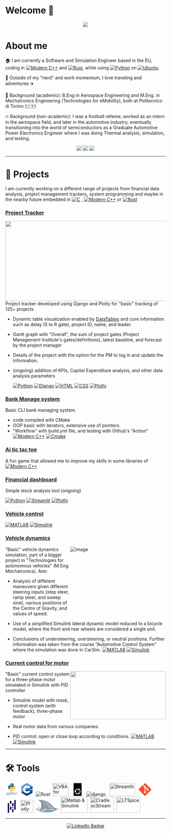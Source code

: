 # Welcome 👋

<div align="center">
  <img src="https://media.giphy.com/media/i1JHRZSXO9LZZDHqii/giphy.gif" width="300"/>
</div>

# About me

🏠 I am currently a Software and Simulation Engineer based in the EU, coding in [![Modern C++](https://img.shields.io/badge/Modern%20C%2B%2B-17%2F20-blue.svg)](https://en.cppreference.com/w/cpp/17)
 and [![Rust](https://img.shields.io/badge/Rust-1.56.0-orange.svg)](https://www.rust-lang.org/), while using [![Python](https://img.shields.io/badge/Python-v3.10-blue.svg)](https://www.python.org/) on [![Ubuntu](https://img.shields.io/badge/Ubuntu-22.04-orange.svg)](https://ubuntu.com/).


👟 Outside of my "nerd" and work momentum, I love traveling and adventures ✈️

🔖 Background (academic): B.Eng in Aerospace Engineering and M.Eng. in Mechatronics Engineering (Technologies for eMobility), both at Politecnico di Torino (🇮🇹)

:fire: Background (non-academic): I was a football referee, worked as an intern in the aerospace field, and later in the automotive industry, eventually transitioning into the world of semiconductors as a Graduate Automotive Power Electronics Engineer where I was doing Thermal analysis, simulation, and testing.

<div align="center">
  <img src="https://github.com/itsVinM/itsVinM/assets/85823292/e3076e08-1625-4fd0-9e1f-9f6eb5cc128e" width="300" />
  <img src="https://github.com/itsVinM/itsVinM/assets/85823292/e459e80e-54a3-4f58-b7a3-e039d807c710" width="160" />
  <img src="https://github.com/itsVinM/itsVinM/assets/85823292/aeb052f1-3999-44fb-b5e3-78b7b8db57a8" width="300" />
</div>



<p></p>

---

# 🚀 Projects
I am currently working on a different range of projects from financial data analysis, project management trackers, system programming and maybe in the nearby future embedded in [![C](https://img.shields.io/badge/C-%20-blue.svg)](https://en.wikipedia.org/wiki/C_(programming_language)) ,  [![Modern C++](https://img.shields.io/badge/Modern%20C%2B%2B-14%2F17%2F20-blue.svg)](https://en.cppreference.com/w/cpp/17) or [![Rust](https://img.shields.io/badge/Rust-1.56.0-orange.svg)](https://www.rust-lang.org/)

### [Project Tracker](https://github.com/itsVinM/Python_Project_Tracker)

<img src="https://github.com/itsVinM/Python_Project_Tracker/assets/85823292/246bc054-3d5f-4bc8-9688-2a9261a12788" align="right" width="600" height="250">
<p>
  Project tracker developed using Django and Plotly for "basic" tracking of 125+ projects
  
  - Dynamic table visualization enabled by [DataTables](https://datatables.net/index) and core information such as delay (S to R gate), project ID, name, and leader.
  - Gantt graph with "Overall", the sum of project gates (Project Management Institute's gates/definitions), latest baseline, and forecast by the project manager
  - Details of the project with the option for the PM to log in and update the information.
  - (ongoing) addition of KPIs, Capital Expenditure analysis, and other data analysis parameters

    [![Python](https://img.shields.io/badge/Python-v3.10-blue.svg)](https://www.python.org/)
    [![Django](https://img.shields.io/badge/Django-v3.2.6-darkgreen.svg)](https://docs.djangoproject.com/en/stable/)
    [![HTML](https://img.shields.io/badge/HTML5-%23454d59.svg)](https://developer.mozilla.org/en-US/docs/Web/Guide/HTML/HTML5)
    [![CSS](https://img.shields.io/badge/CSS3-%231572b6.svg)](https://developer.mozilla.org/en-US/docs/Web/CSS/CSS3)
    [![Plotly](https://img.shields.io/badge/Plotly-v5.5.0-violet.svg)](https://plotly.com/python)
    
</p>

### [Bank Manage system](https://github.com/itsVinM/Bank_Manage)
<p>
   Basic CLI bank managing system.

   - code compiled with CMake
   - OOP basic with iterators, extensive use of pointers.
   - "Workflow" with build.yml file, and testing with Github's "Action"
     [![Modern C++](https://img.shields.io/badge/Modern%20C%2B%2B-17%2F20-blue.svg)](https://en.cppreference.com/w/cpp/17)
     [![Cmake](https://img.shields.io/badge/Cmake-blue.svg)](https://en.cppreference.com/w/cpp/14)
</p>

### [Ai tic tac toe](https://github.com/itsVinM/AI_tic_tac_toe)
   A fun game that allowed me to improve my skills in some libraries of <t></t> [![Modern C++](https://img.shields.io/badge/Modern%20C%2B%2B-17%2F20-blue.svg)](https://en.cppreference.com/w/cpp/17)
 


### [Financial dashboard](https://github.com/itsVinM/FinancialDashboard)
<p>
  Simple stock analysis tool (ongoing)

[![Python](https://img.shields.io/badge/Python-v3.10-blue.svg)](https://www.python.org/)
[![Streamlit](https://img.shields.io/badge/Streamlit-green.svg)](https://www.python.org/)
[![Plotly](https://img.shields.io/badge/Plotly-v5.5.0-violet.svg)](https://plotly.com/python)

 </p> 

### [Vehicle control](https://github.com/itsVinM/Basic_vehicle_control)

[![MATLAB](https://img.shields.io/badge/MATLAB-R2022a-blue.svg)](https://www.mathworks.com/products/matlab.html)
[![Simulink](https://img.shields.io/badge/Simulink-R2022a-orange.svg)](https://www.mathworks.com/products/simulink.html)


### [Vehicle dynamics](https://github.com/itsVinM/Basic_vehicle_dynamics)
<img width="300" height="200" alt="image"  src="https://github.com/itsVinM/Basic_vehicle_dynamics/assets/85823292/44d2a12d-4342-4331-b55f-5db80d760fb1" align="right">
<p>
  "Basic" vehicle dynamics simulation, part of a bigger project in "Technologies for autonomous vehicles" (M.Eng. Mechatronics).
  Aim:
  
  - Analysis of different maneuvers given different steering inputs (step steer, ramp steer, and sweep sine), various positions of the Centre of Gravity, and values of speed. 
  
  - Use of a simplified Simulink lateral dynamic model reduced to a bicycle model, where the front and rear wheels are considered a single unit.

  - Conclusions of understeering, oversteering, or neutral positions. Further information was taken from the course "Automotive Control System" where the simulation was done in CarSim.
  [![MATLAB](https://img.shields.io/badge/MATLAB-R2022a-blue.svg)](https://www.mathworks.com/products/matlab.html)
[![Simulink](https://img.shields.io/badge/Simulink-R2022a-orange.svg)](https://www.mathworks.com/products/simulink.html)

</p>

### [Current control for motor](https://github.com/itsVinM/Basic_Current_Control_Motor)
<img width="300" height="150" src="https://github.com/itsVinM/itsVinM/assets/85823292/42388035-9611-450f-8b04-8667a34c1b25" align="right">
<p>
  "Basic" current control system for a three-phase motor simulated in Simulink with PID controller

  - Simulink model with mask, control system (with feedback), three-phase motor

  - Real motor data from various companies

  - PID control: open or close loop according to conditions.
[![MATLAB](https://img.shields.io/badge/MATLAB-R2022a-blue.svg)](https://www.mathworks.com/products/matlab.html)
[![Simulink](https://img.shields.io/badge/Simulink-R2022a-orange.svg)](https://www.mathworks.com/products/simulink.html)



</p>

---

# 🛠 Tools
  
  <div >
  <img src="https://github.com/devicons/devicon/blob/master/icons/python/python-original-wordmark.svg" title="Python" alt="Python" width="40" height="40"/>&nbsp;
 <img src="https://github.com/devicons/devicon/blob/master/icons/cplusplus/cplusplus-original.svg" title="C++ 17" alt="C++" width="40" height="40"/>&nbsp;  
  <img src="https://www.wiresmithtech.com/wp-content/uploads/rust-logo-512x512-1.png" title="Rust" alt="Rust" width="40" height="40"/>&nbsp;   
  <img src="https://www.atlasformation.fr/atlas/wp-content/uploads/2017/01/logo-Excel-VBA.png" title="VBA for Excel" width="50" height="40"/>&nbsp;  
  <img src="https://github.com/devicons/devicon/blob/master/icons/ubuntu/ubuntu-plain.svg" title="Ubuntu" alt="Ubuntu" width="40" height="40"/>&nbsp; 
  <img src="https://vercel.com/_next/image?url=https%3A%2F%2Fimages.ctfassets.net%2Fe5382hct74si%2F76huO0U4LZC7JDYn9ATcua%2F7e73799e55400fa274d56bfd4b44caa2%2Fdjango.png&w=3840&q=75&dpl=dpl_33YXTrqqZy8SDU7JtvzPRSLkGJcE" title="Django" alt="django" width="50" height="40"/> &nbsp; 
  <img src="https://images.datacamp.com/image/upload/v1640050215/image27_frqkzv.png" title="Streamlit" width="80" height="40"/> &nbsp;  
  <img src="https://github.com/devicons/devicon/blob/master/icons/git/git-plain.svg" title="Git"  width="40" height="40"/>&nbsp; 
  <img src="https://github.com/devicons/devicon/blob/master/icons/pandas/pandas-original.svg" title="Numpy" width="40" height="40"/>&nbsp;
  <img src="https://pbs.twimg.com/profile_images/1707801799267348480/xd7EdAjS_400x400.jpg" title="Plotly" width="40" height="40"/>&nbsp; 
  <img src="https://raw.githubusercontent.com/fmilthaler/finquant/master/images/finquant-logo.png" title="FinQuant"  width="70" height="40"/>&nbsp; 
  <img src="https://www.okan.edu.tr/uploads/c_1920x760/slider/matlab-simulink/mlsl-12062018.jpg" title="Matlab & Simulink" width="85" height="50"/>&nbsp;
  <img src="https://simteq.co.za/wp-content/uploads/2020/05/Snipaste_2020-06-02_16-48-23.png" title="Cradle scStream" width="75" height="50"/>&nbsp;
  <img src="https://img-blog.csdnimg.cn/img_convert/2a29382acdb69535906934f4b6630894.png" title="LTSpice" width="75" height="50"/>&nbsp;
     
  </div>
  
</div>

---

<div id="badges" align="center">
  <a href="https://www.linkedin.com/in/vincentiu-mocanu-b06274182">
  <img src="https://img.shields.io/badge/LinkedIn-blue?style=for-the-badge&logo=linkedin&logoColor=white" alt="LinkedIn Badge"/>
  </a>
  
</div>
